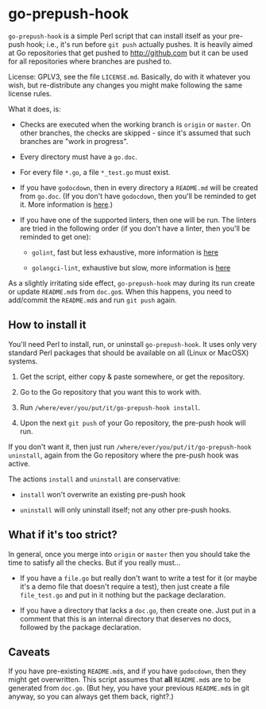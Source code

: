 # go-prepush-hook

`go-prepush-hook` is a simple Perl script that can install itself as your
pre-push hook; i.e., it's run before `git push` actually pushes. It is heavily
aimed at Go repositories that get pushed to http://github.com but it can be used
for all repositories where branches are pushed to.

License: GPLV3, see the file `LICENSE.md`. Basically, do with it
whatever you wish, but re-distribute any changes you might make
following the same license rules.

What it does, is:

* Checks are executed when the working branch is `origin` or `master`. On other
  branches, the checks are skipped - since it's assumed that such branches are
  "work in progress".

* Every directory must have a `go.doc`.

* For every file `*.go`, a file `*_test.go` must exist.

* If you have `godocdown`, then in every directory a `README.md` will be
  created from `go.doc`. (If you don't have `godocdown`, then you'll be
  reminded to get it. More information is
  [here](https://github.com/robertkrimen/godocdown).)
   
* If you have one of the supported linters, then one will be run. The
  linters are tried in the following order (if you don't have a
  linter, then you'll be reminded to get one):

  * `golint`, fast but less exhaustive, more
    information is [here](https://github.com/golang/lint)
   
  * `golangci-lint`, exhaustive but slow, more information is
    [here](https://github.com/golangci/golangci-lint)

As a slightly irritating side effect, `go-prepush-hook` may during its
run create or update `README.md`s from `doc.go`s. When this happens,
you need to add/commit the `README.md`s and run `git push` again.

## How to install it

You'll need Perl to install, run, or uninstall `go-prepush-hook`. It
uses only very standard Perl packages that should be available on all
(Linux or MacOSX) systems.

1. Get the script, either copy & paste somewhere, or get the
   repository.

1. Go to the Go repository that you want this to work with.

1. Run `/where/ever/you/put/it/go-prepush-hook install`.

1. Upon the next `git push` of your Go repository, the pre-push hook
   will run.

If you don't want it, then just run
`/where/ever/you/put/it/go-prepush-hook uninstall`, again from the Go
repository where the pre-push hook was active.

The actions `install` and `uninstall` are conservative:

* `install` won't overwrite an existing pre-push hook

* `uninstall` will only uninstall itself; not any other pre-push
  hooks.

## What if it's too strict?

In general, once you merge into `origin` or `master` then you should take the
time to satisfy all the checks. But if you really must...

*  If you have a `file.go` but really don't want to write a test for it (or
   maybe it's a demo file that doesn't require a test), then just create a file
   `file_test.go` and put in it nothing but the package declaration.

*  If you have a directory that lacks a `doc.go`, then create one. Just put in a
   comment that this is an internal directory that deserves no docs, followed by
   the package declaration.

## Caveats

If you have pre-existing `README.md`s, and if you have `godocdown`, then they
might get overwritten. This script assumes that **all** `README.md`s are to be
generated from `doc.go`. (But hey, you have your previous `README.md`s in git
anyway, so you can always get them back, right?.)
